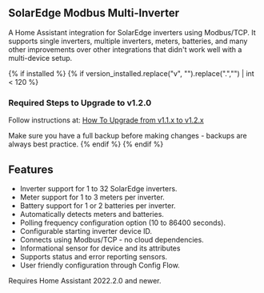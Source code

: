 ## SolarEdge Modbus Multi-Inverter

A Home Assistant integration for SolarEdge inverters using Modbus/TCP. It supports single inverters, multiple inverters, meters, batteries, and many other improvements over other integrations that didn't work well with a multi-device setup.

{% if installed %}
{% if version_installed.replace("v", "").replace(".","") | int < 120 %}

### Required Steps to Upgrade to v1.2.0

Follow instructions at: [How To Upgrade from v1.1.x to v1.2.x](https://github.com/WillCodeForCats/solaredge-modbus-multi/wiki/How-To-Upgrade-from-v1.1.x-to-v1.2.x)

Make sure you have a full backup before making changes - backups are always best practice.
{% endif %}
{% endif %}

## Features
* Inverter support for 1 to 32 SolarEdge inverters.
* Meter support for 1 to 3 meters per inverter.
* Battery support for 1 or 2 batteries per inverter.
* Automatically detects meters and batteries.
* Polling frequency configuration option (10 to 86400 seconds).
* Configurable starting inverter device ID.
* Connects using Modbus/TCP - no cloud dependencies.
* Informational sensor for device and its attributes
* Supports status and error reporting sensors.
* User friendly configuration through Config Flow.

Requires Home Assistant 2022.2.0 and newer.
